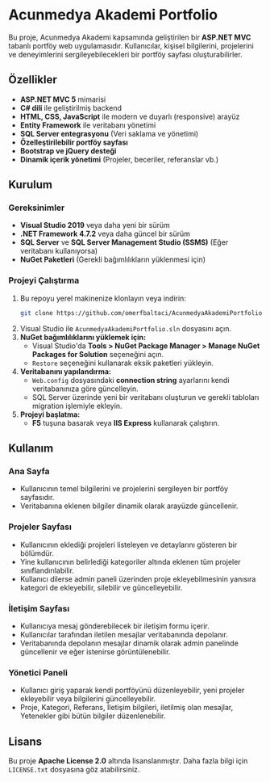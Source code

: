 # Acunmedya Akademi Portfolio

Bu proje, Acunmedya Akademi kapsamında geliştirilen bir **ASP.NET MVC** tabanlı portföy web uygulamasıdır. Kullanıcılar, kişisel bilgilerini, projelerini ve deneyimlerini sergileyebilecekleri bir portföy sayfası oluşturabilirler.

## Özellikler
- **ASP.NET MVC 5** mimarisi
- **C# dili** ile geliştirilmiş backend
- **HTML, CSS, JavaScript** ile modern ve duyarlı (responsive) arayüz
- **Entity Framework** ile veritabanı yönetimi
- **SQL Server entegrasyonu** (Veri saklama ve yönetimi)
- **Özelleştirilebilir portföy sayfası**
- **Bootstrap ve jQuery desteği**
- **Dinamik içerik yönetimi** (Projeler, beceriler, referanslar vb.)

## Kurulum
### Gereksinimler
- **Visual Studio 2019** veya daha yeni bir sürüm
- **.NET Framework 4.7.2** veya daha güncel bir sürüm
- **SQL Server** ve **SQL Server Management Studio (SSMS)** (Eğer veritabanı kullanıyorsa)
- **NuGet Paketleri** (Gerekli bağımlılıkların yüklenmesi için)

### Projeyi Çalıştırma
1. Bu repoyu yerel makinenize klonlayın veya indirin:
   ```sh
   git clone https://github.com/omerfbaltaci/AcunmedyaAkademiPortfolio.git
   ```
2. Visual Studio ile `AcunmedyaAkademiPortfolio.sln` dosyasını açın.
3. **NuGet bağımlılıklarını yüklemek için:**
   - Visual Studio'da **Tools > NuGet Package Manager > Manage NuGet Packages for Solution** seçeneğini açın.
   - `Restore` seçeneğini kullanarak eksik paketleri yükleyin.
4. **Veritabanını yapılandırma:**
   - `Web.config` dosyasındaki **connection string** ayarlarını kendi veritabanınıza göre güncelleyin.
   - SQL Server üzerinde yeni bir veritabanı oluşturun ve gerekli tabloları migration işlemiyle ekleyin.
5. **Projeyi başlatma:**
   - **F5** tuşuna basarak veya **IIS Express** kullanarak çalıştırın.
   
## Kullanım
### Ana Sayfa
- Kullanıcının temel bilgilerini ve projelerini sergileyen bir portföy sayfasıdır.
- Veritabanına eklenen bilgiler dinamik olarak arayüzde güncellenir.

### Projeler Sayfası
- Kullanıcının eklediği projeleri listeleyen ve detaylarını gösteren bir bölümdür.
- Yine kullanıcının belirlediği kategoriler altında eklenen tüm projeler sınıflandırılabilir.
- Kullanıcı dilerse admin paneli üzerinden proje ekleyebilmesinin yanısıra kategori de ekleyebilir, silebilir ve güncelleyebilir.

### İletişim Sayfası
- Kullanıcıya mesaj gönderebilecek bir iletişim formu içerir.
- Kullanıcılar tarafından iletilen mesajlar veritabanında depolanır.
- Veritabanında depolanın mesajlar dinamik olarak admin panelinde güncellenir ve eğer istenirse görüntülenebilir.

### Yönetici Paneli
- Kullanıcı giriş yaparak kendi portföyünü düzenleyebilir, yeni projeler ekleyebilir veya bilgilerini güncelleyebilir.
- Proje, Kategori, Referans, İletişim bilgileri, iletilmiş olan mesajlar, Yetenekler gibi bütün bilgiler düzenlenebilir.

## Lisans
Bu proje **Apache License 2.0** altında lisanslanmıştır. Daha fazla bilgi için `LICENSE.txt` dosyasına göz atabilirsiniz.
